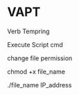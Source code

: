 # VAPT
Verb Tempring


Execute Script cmd

change file permission

chmod +x file_name


./file_name IP_address
